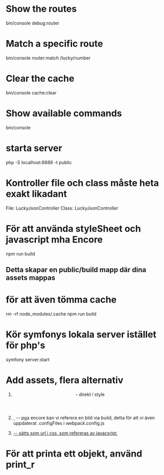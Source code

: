 # Show the routes
bin/console debug:router

# Match a specific route
bin/console router:match /lucky/number

# Clear the cache
bin/console cache:clear

# Show available commands
bin/console

# starta server
php -S localhost:8888 -t public

# Kontroller file och class måste heta exakt likadant
File: LuckyJsonController
Class: LuckyJsonController

# För att använda styleSheet och javascript mha Encore
npm run build
## Detta skapar en public/build mapp där dina assets mappas
# för att även tömma cache
rm -rf node_modules/.cache
npm run build


# Kör symfonys lokala server istället för php's
symfony server:start

# Add assets, flera alternativ
1. <header class="site-header" style="background-image: url({{ asset('img/background.jpg') }})"> - direkt i style 
2. <a href="{{ asset('img/glider.svg') }}">
        <img src="{{ asset('img/glider.svg') }}" alt="">
    </a>
    <img src="{{ asset('build/images/background.jpg') }}" alt=""> -- pga encore kan vi referera en bild via build, detta för att vi även uppdaterat .configFiles i webpack.config.js


3. <a href="{{ asset('img/glider.svg') }}"> -- sätts som url i css, som refereras av javacsript
        <img src="{{ asset('img/glider.svg') }}" alt="">
    </a>

# För att printa ett objekt, använd print_r